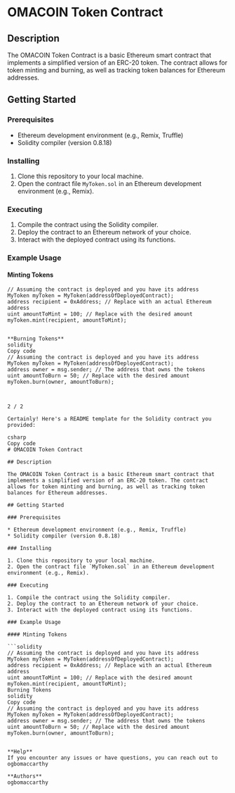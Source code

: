 # OMACOIN Token Contract

## Description

The OMACOIN Token Contract is a basic Ethereum smart contract that implements a simplified version of an ERC-20 token. The contract allows for token minting and burning, as well as tracking token balances for Ethereum addresses.

## Getting Started

### Prerequisites

* Ethereum development environment (e.g., Remix, Truffle)
* Solidity compiler (version 0.8.18)

### Installing

1. Clone this repository to your local machine.
2. Open the contract file `MyToken.sol` in an Ethereum development environment (e.g., Remix).

### Executing

1. Compile the contract using the Solidity compiler.
2. Deploy the contract to an Ethereum network of your choice.
3. Interact with the deployed contract using its functions.

### Example Usage

#### Minting Tokens

```solidity
// Assuming the contract is deployed and you have its address
MyToken myToken = MyToken(addressOfDeployedContract);
address recipient = 0xAddress; // Replace with an actual Ethereum address
uint amountToMint = 100; // Replace with the desired amount
myToken.mint(recipient, amountToMint);


**Burning Tokens**
solidity
Copy code
// Assuming the contract is deployed and you have its address
MyToken myToken = MyToken(addressOfDeployedContract);
address owner = msg.sender; // The address that owns the tokens
uint amountToBurn = 50; // Replace with the desired amount
myToken.burn(owner, amountToBurn);



2 / 2

Certainly! Here's a README template for the Solidity contract you provided:

csharp
Copy code
# OMACOIN Token Contract

## Description

The OMACOIN Token Contract is a basic Ethereum smart contract that implements a simplified version of an ERC-20 token. The contract allows for token minting and burning, as well as tracking token balances for Ethereum addresses.

## Getting Started

### Prerequisites

* Ethereum development environment (e.g., Remix, Truffle)
* Solidity compiler (version 0.8.18)

### Installing

1. Clone this repository to your local machine.
2. Open the contract file `MyToken.sol` in an Ethereum development environment (e.g., Remix).

### Executing

1. Compile the contract using the Solidity compiler.
2. Deploy the contract to an Ethereum network of your choice.
3. Interact with the deployed contract using its functions.

### Example Usage

#### Minting Tokens

```solidity
// Assuming the contract is deployed and you have its address
MyToken myToken = MyToken(addressOfDeployedContract);
address recipient = 0xAddress; // Replace with an actual Ethereum address
uint amountToMint = 100; // Replace with the desired amount
myToken.mint(recipient, amountToMint);
Burning Tokens
solidity
Copy code
// Assuming the contract is deployed and you have its address
MyToken myToken = MyToken(addressOfDeployedContract);
address owner = msg.sender; // The address that owns the tokens
uint amountToBurn = 50; // Replace with the desired amount
myToken.burn(owner, amountToBurn);


**Help**
If you encounter any issues or have questions, you can reach out to ogbomaccarthy

**Authors**
ogbomaccarthy

